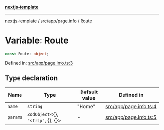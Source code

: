 [**nextjs-template**](README.md)

---

[nextjs-template](README.md) / [src/app/page.info](src.app.page.info.md) / Route

# Variable: Route

```ts
const Route: object;
```

Defined in: [src/app/page.info.ts:3](https://github.com/mariolim96/Easy-Check-In/blob/e840a4393cceae48bed5204292fc61d73f9f5dbb/src/app/page.info.ts#L3)

## Type declaration

| Name                         | Type                                       | Default value | Defined in                                                                                                                                  |
| ---------------------------- | ------------------------------------------ | ------------- | ------------------------------------------------------------------------------------------------------------------------------------------- |
| <a id="name"></a> `name`     | `string`                                   | "Home"        | [src/app/page.info.ts:4](https://github.com/mariolim96/Easy-Check-In/blob/e840a4393cceae48bed5204292fc61d73f9f5dbb/src/app/page.info.ts#L4) |
| <a id="params"></a> `params` | `ZodObject`\<\{\}, `"strip"`, \{\}, \{\}\> | -             | [src/app/page.info.ts:5](https://github.com/mariolim96/Easy-Check-In/blob/e840a4393cceae48bed5204292fc61d73f9f5dbb/src/app/page.info.ts#L5) |
